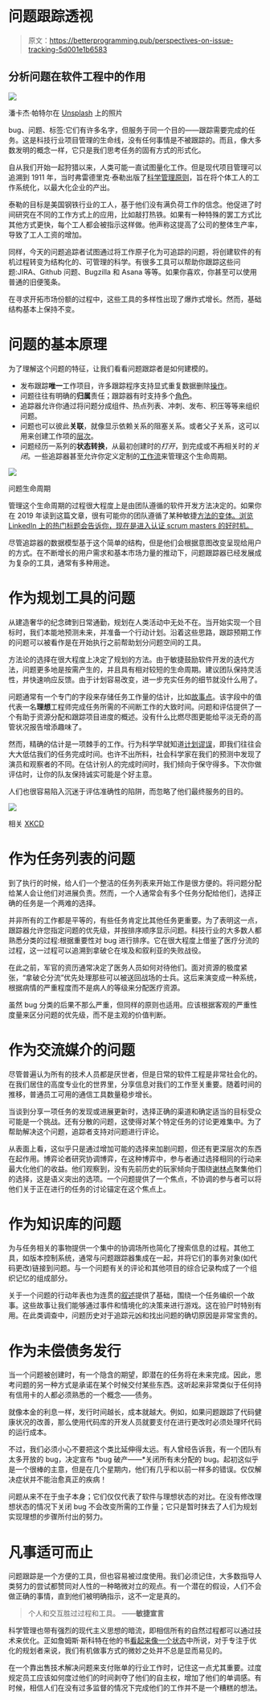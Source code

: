 # 问题跟踪透视

> 原文：<https://betterprogramming.pub/perspectives-on-issue-tracking-5d001e1b6583>

## 分析问题在软件工程中的作用

![](img/85137698238dcbf8e5d1d84cddbd7b91.png)

潘卡杰·帕特尔在 [Unsplash](https://unsplash.com?utm_source=medium&utm_medium=referral) 上的照片

bug、问题、标签:它们有许多名字，但服务于同一个目的——跟踪需要完成的任务。这是科技行业项目管理的生命线，没有任何事情是不被跟踪的。而且，像大多数发明的概念一样，它只是我们思考任务的固有方式的形式化。

自从我们开始一起狩猎以来，人类可能一直试图量化工作。但是现代项目管理可以追溯到 1911 年，当时弗雷德里克·泰勒出版了[科学管理原则](https://www.marxists.org/reference/subject/economics/taylor/principles/)，旨在将个体工人的工作系统化，以最大化企业的产出。

泰勒的目标是美国钢铁行业的工人，基于他们没有满负荷工作的信念。他促进了时间研究在不同的工作方式上的应用，比如敲打热铁。如果有一种特殊的罢工方式比其他方式更快，每个工人都会被指示这样做。他声称这提高了公司的整体生产率，导致了工人工资的增加。

同样，今天的问题追踪者试图通过将工作原子化为可追踪的问题，将创建软件的有机过程转变为结构化的、可管理的科学。有很多工具可以帮助你跟踪这些问题:JIRA、Github 问题、Bugzilla 和 Asana 等等。如果你喜欢，你甚至可以使用普通的旧便笺条。

在寻求开拓市场份额的过程中，这些工具的多样性出现了爆炸式增长。然而，基础结构基本上保持不变。

# 问题的基本原理

为了理解这个问题的特征，让我们看看问题跟踪者是如何建模的。

*   发布跟踪**唯一**工作项目，许多跟踪程序支持显式重复数据删除[操作](https://help.github.com/en/articles/about-duplicate-issues-and-pull-requests)。
*   问题往往有明确的**归属**责任；跟踪器有时支持多个[角色](https://confluence.atlassian.com/adminjiracloud/managing-project-roles-776636382.html)。
*   追踪器允许你通过将问题分成组件、热点列表、冲刺、发布、积压等等来组织问题。
*   问题也可以彼此**关联**，就像显示依赖关系的阻塞关系。或者父子关系，这可以用来创建工作项的[层次](https://www.atlassian.com/agile/project-management/epics-stories-themes)。
*   问题经历一系列的**状态转换**，从最初创建时的*打开*，到完成或不再相关时的*关闭*。一些追踪器甚至允许你定义定制的[工作流](https://confluence.atlassian.com/adminjiracloud/issue-workflows-844500760.html)来管理这个生命周期。

![](img/7f934cebcf0a0c26065493755e5417d2.png)

问题生命周期

管理这个生命周期的过程很大程度上是由团队遵循的软件开发方法决定的。如果你在 2019 年读到这篇文章，很有可能你的团队遵循了某种敏捷[方法的变体。浏览 LinkedIn 上的热门标题会告诉你，现在是进入认证 scrum masters 的好时机。](http://agilemanifesto.org/)

尽管追踪器的数据模型基于这个简单的结构，但是他们会根据意图改变呈现给用户的方式。在不断增长的用户需求和基本市场力量的推动下，问题跟踪器已经发展成为复杂的工具，通常有多种用途。

# 作为规划工具的问题

从建造奢华的纪念碑到日常通勤，规划在人类活动中无处不在。当开始实现一个目标时，我们本能地预测未来，并准备一个行动计划。沿着这些思路，跟踪预期工作的问题可以被看作是在开始执行之前帮助划分问题空间的工具。

方法论的选择在很大程度上决定了规划的方法。由于敏捷鼓励软件开发的迭代方法，问题更多地是按需产生的，并且具有相对较短的生命周期。建议团队保持灵活性，并快速响应反馈。由于计划容易改变，进一步充实任务的细节就没什么用了。

问题通常有一个专门的字段来存储任务工作量的估计，比如[故事点](https://www.mountaingoatsoftware.com/blog/what-are-story-points)。该字段中的值代表一名**理想**工程师完成任务所需的不间断工作的大致时间。问题和评估提供了一个有助于资源分配和跟踪项目进度的概述。没有什么比燃尽图更能给平淡无奇的高管状况报告增添趣味了。

然而，精确的估计是一项棘手的工作。行为科学早就知道[计划谬误](http://web.mit.edu/curhan/www/docs/Articles/biases/67_J_Personality_and_Social_Psychology_366,_1994.pdf)，即我们往往会大大低估我们的任务完成时间。也许不出所料，社会科学家在我们的预测中发现了演员和观察者的不同。在估计别人的完成时间时，我们倾向于保守得多。下次你做评估时，让你的队友保持诚实可能是个好主意。

人们也很容易陷入沉迷于评估准确性的陷阱，而忽略了他们最终服务的目的。

![](img/96f100f4e5ce00b7d17389af5c446250.png)

相关 [XKCD](https://xkcd.com/1658/)

# 作为任务列表的问题

到了执行的时候，给人们一个整洁的任务列表来开始工作是很方便的。将问题分配给某人会让他们对进展负责。然而，一个人通常会有多个任务分配给他们，选择正确的任务是一个两难的选择。

并非所有的工作都是平等的，有些任务肯定比其他任务更重要。为了表明这一点，跟踪器允许您指定问题的优先级，并按排序顺序显示问题。科技行业的大多数人都熟悉分类的过程:根据重要性对 bug 进行排序。它在很大程度上借鉴了医疗分流的过程，这一过程可以追溯到拿破仑在埃及和叙利亚的失败战役。

在此之前，军官的资历通常决定了医务人员如何对待他们。面对资源的极度紧张，“拿破仑分流”优先处理那些可以被送回战场的士兵。这后来演变成一种系统，根据病情的严重程度而不是病人的等级来分配医疗资源。

虽然 bug 分类的后果不那么严重，但同样的原则也适用。应该根据客观的严重性度量来区分问题的优先级，而不是主观的价值判断。

# 作为交流媒介的问题

尽管普遍认为所有的技术人员都是厌世者，但是日常的软件工程是非常社会化的。在我们居住的高度专业化的世界里，分享信息对我们的工作至关重要。随着时间的推移，普通员工可用的通信工具数量稳步增长。

当谈到分享一项任务的发现或进展更新时，选择正确的渠道和确定适当的目标受众可能是一个挑战。还有分散的问题，这使得对某个特定任务的讨论更难集中。为了帮助解决这个问题，追踪者支持对问题进行评论。

从表面上看，这似乎只是通过增加可能的选择来加剧问题，但还有更深层次的东西在起作用。博弈论者研究协调博弈，在这种博弈中，参与者通过选择相同的行动来最大化他们的收益。他们观察到，没有先前历史的玩家倾向于围绕[谢林点](https://mindyourdecisions.com/blog/2008/04/01/focal-points-or-schelling-points-how-we-naturally-organize-in-games-of-coordination/)聚集他们的选择，这是语义突出的选项。一个问题提供了一个焦点，不协调的参与者可以将他们关于正在进行的任务的讨论锚定在这个焦点上。

# 作为知识库的问题

为与任务相关的事物提供一个集中的协调场所也简化了搜索信息的过程。其他工具，如版本控制系统，通常与问题跟踪器集成在一起，并将它们的事务对象(如代码更改)链接到问题。与一个问题有关的评论和其他项目的综合记录构成了一个组织记忆的组成部分。

关于一个问题的行动年表也为连贯的[叙述](https://www.communicationtheory.org/the-narrative-paradigm/)提供了基础，围绕一个任务编织一个故事。这些故事让我们能够通过事件和情境化的决策来进行游戏。这在验尸时特别有用。在此类调查中，问题历史对于追踪元凶和找出问题的确切原因是非常宝贵的。

# 作为未偿债务发行

当一个问题被创建时，有一个隐含的期望，即潜在的任务将在未来完成。因此，思考问题的另一种方式是承诺在某个时候交付某些东西。这听起来非常类似于任何持有信用卡的人都必须熟悉的一个概念——债务。

就像本金的利息一样，发行时间越长，成本就越大。例如，如果问题跟踪了代码健康状况的改善，那么使用代码库的开发人员就要支付在进行更改时必须处理坏代码的运行成本。

不过，我们必须小心不要把这个类比延伸得太远。有人曾经告诉我，有一个团队有太多开放的 bug，决定宣布 *bug 破产——*关闭所有未分配的 bug。起初这似乎是一个很棒的主意，但是在几个星期内，他们有几乎和以前一样多的错误。仅仅解决症状并不能治愈真正的疾病！

问题从来不在于虫子本身；它们仅仅代表了软件与理想状态的对比。在没有修改理想状态的情况下关闭 bug 不会改变所需的工作量；它只是暂时抹去了人们为规划实现理想的步骤所付出的努力。

# 凡事适可而止

问题跟踪是一个方便的工具，但也容易被过度使用。我们必须记住，大多数指导人类努力的尝试都赞同对人性的一种略微对立的观点。有一个潜在的假设，人们不会做正确的事情，直到他们被明确指示，这不一定是真的。

> 个人和交互胜过过程和工具。
> ——**敏捷宣言**

科学管理也带有强烈的现代主义思想的暗流，即相信所有的自然过程都可以通过技术来优化。正如詹姆斯·斯科特在他的书[看起来像一个状态](https://yalebooks.yale.edu/book/9780300078152/seeing-state)中所说，对于专注于优化的规划者来说，我们有机做事方式的微妙之处并不总是显而易见的。

在一个靠出售技术解决问题来支付账单的行业工作时，记住这一点尤其重要。过度规定员工应该如何度过他们的时间剥夺了他们的自主权，增加了他们的单调感。有时候，相信人们在没有过多监督的情况下完成他们的工作并不是一个糟糕的想法。